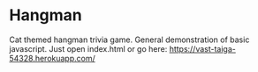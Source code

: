 # Hangman

Cat themed hangman trivia game. General demonstration of basic javascript. Just open index.html or go here: 
https://vast-taiga-54328.herokuapp.com/
